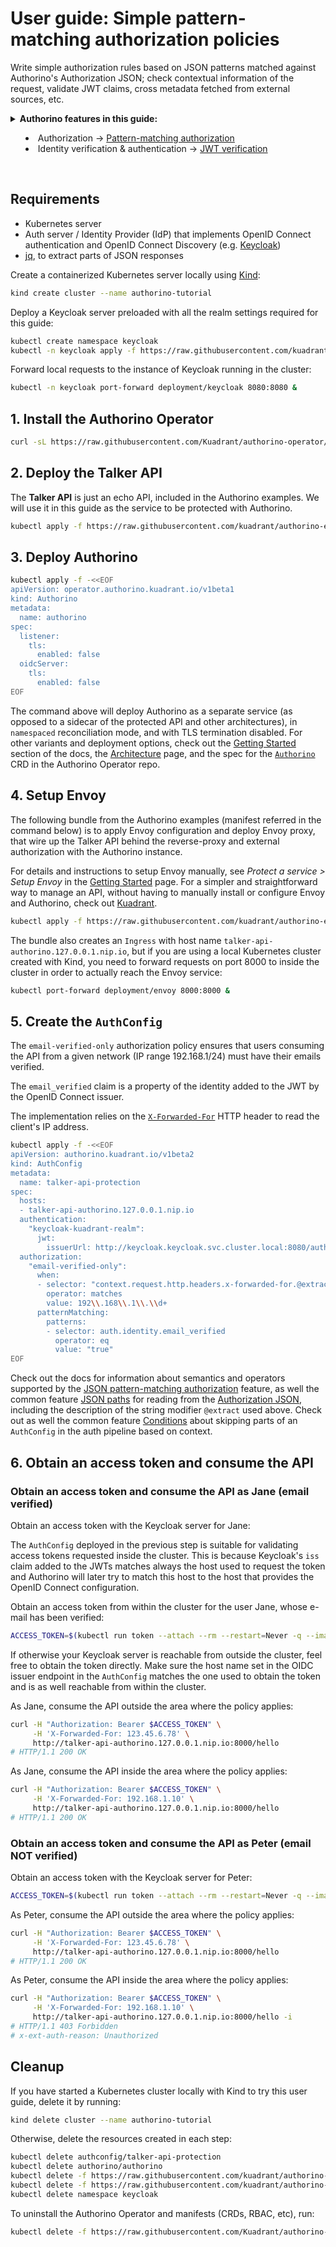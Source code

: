 # User guide: Simple pattern-matching authorization policies

Write simple authorization rules based on JSON patterns matched against Authorino's Authorization JSON; check contextual information of the request, validate JWT claims, cross metadata fetched from external sources, etc.

<details>
  <summary>
    <strong>Authorino features in this guide:</strong>
    <ul>
      <li>Authorization → <a href="./../features.md#pattern-matching-authorization-authorizationpatternmatching">Pattern-matching authorization</a></li>
      <li>Identity verification & authentication → <a href="./../features.md#jwt-verification-authenticationjwt">JWT verification</a></li>
    </ul>
  </summary>

  Authorino provides a built-in authorization module to check simple pattern-matching rules against the [Authorization JSON](./../architecture.md#the-authorization-json). This is an alternative to [OPA](./../features.md#open-policy-agent-opa-rego-policies-authorizationopa) when all you want is to check for some simple rules, without complex logics, such as match the value of a JWT claim.

  Check out as well the user guide about [OpenID Connect Discovery and authentication with JWTs](./oidc-jwt-authentication.md).

  For further details about Authorino features in general, check the [docs](./../features.md).
</details>

<br/>

## Requirements

- Kubernetes server
- Auth server / Identity Provider (IdP) that implements OpenID Connect authentication and OpenID Connect Discovery (e.g. [Keycloak](https://www.keycloak.org))
- [jq](https://stedolan.github.io/jq), to extract parts of JSON responses

Create a containerized Kubernetes server locally using [Kind](https://kind.sigs.k8s.io):

```sh
kind create cluster --name authorino-tutorial
```

Deploy a Keycloak server preloaded with all the realm settings required for this guide:

```sh
kubectl create namespace keycloak
kubectl -n keycloak apply -f https://raw.githubusercontent.com/kuadrant/authorino-examples/main/keycloak/keycloak-deploy.yaml
```

Forward local requests to the instance of Keycloak running in the cluster:

```sh
kubectl -n keycloak port-forward deployment/keycloak 8080:8080 &
```

## 1. Install the Authorino Operator

```sh
curl -sL https://raw.githubusercontent.com/Kuadrant/authorino-operator/main/utils/install.sh | bash -s
```

## 2. Deploy the Talker API

The **Talker API** is just an echo API, included in the Authorino examples. We will use it in this guide as the service to be protected with Authorino.

```sh
kubectl apply -f https://raw.githubusercontent.com/kuadrant/authorino-examples/main/talker-api/talker-api-deploy.yaml
```

## 3. Deploy Authorino

```sh
kubectl apply -f -<<EOF
apiVersion: operator.authorino.kuadrant.io/v1beta1
kind: Authorino
metadata:
  name: authorino
spec:
  listener:
    tls:
      enabled: false
  oidcServer:
    tls:
      enabled: false
EOF
```

The command above will deploy Authorino as a separate service (as opposed to a sidecar of the protected API and other architectures), in `namespaced` reconciliation mode, and with TLS termination disabled. For other variants and deployment options, check out the [Getting Started](./../getting-started.md#step-request-an-authorino-instance) section of the docs, the [Architecture](./../architecture.md#topologies) page, and the spec for the [`Authorino`](https://github.com/Kuadrant/authorino-operator/blob/main/config/crd/bases/operator.authorino.kuadrant.io_authorinos.yaml) CRD in the Authorino Operator repo.

## 4. Setup Envoy

The following bundle from the Authorino examples (manifest referred in the command below) is to apply Envoy configuration and deploy Envoy proxy, that wire up the Talker API behind the reverse-proxy and external authorization with the Authorino instance.

For details and instructions to setup Envoy manually, see _Protect a service > Setup Envoy_ in the [Getting Started](./../getting-started.md#step-setup-envoy) page. For a simpler and straightforward way to manage an API, without having to manually install or configure Envoy and Authorino, check out [Kuadrant](https://github.com/kuadrant).

```sh
kubectl apply -f https://raw.githubusercontent.com/kuadrant/authorino-examples/main/envoy/envoy-notls-deploy.yaml
```

The bundle also creates an `Ingress` with host name `talker-api-authorino.127.0.0.1.nip.io`, but if you are using a local Kubernetes cluster created with Kind, you need to forward requests on port 8000 to inside the cluster in order to actually reach the Envoy service:

```sh
kubectl port-forward deployment/envoy 8000:8000 &
```

## 5. Create the `AuthConfig`

The `email-verified-only` authorization policy ensures that users consuming the API from a given network (IP range 192.168.1/24) must have their emails verified.

The `email_verified` claim is a property of the identity added to the JWT by the OpenID Connect issuer.

The implementation relies on the [`X-Forwarded-For`](https://datatracker.ietf.org/doc/html/rfc7239) HTTP header to read the client's IP address.

```sh
kubectl apply -f -<<EOF
apiVersion: authorino.kuadrant.io/v1beta2
kind: AuthConfig
metadata:
  name: talker-api-protection
spec:
  hosts:
  - talker-api-authorino.127.0.0.1.nip.io
  authentication:
    "keycloak-kuadrant-realm":
      jwt:
        issuerUrl: http://keycloak.keycloak.svc.cluster.local:8080/auth/realms/kuadrant
  authorization:
    "email-verified-only":
      when:
      - selector: "context.request.http.headers.x-forwarded-for.@extract:{\"sep\": \",\"}"
        operator: matches
        value: 192\\.168\\.1\\.\\d+
      patternMatching:
        patterns:
        - selector: auth.identity.email_verified
          operator: eq
          value: "true"
EOF
```

Check out the docs for information about semantics and operators supported by the [JSON pattern-matching authorization](./../features.md#pattern-matching-authorization-authorizationpatternmatching) feature, as well the common feature [JSON paths](./../features.md#common-feature-json-paths-selector) for reading from the [Authorization JSON](./../architecture.md#the-authorization-json), including the description of the string modifier `@extract` used above. Check out as well the common feature [Conditions](./../features.md#common-feature-conditions-when) about skipping parts of an `AuthConfig` in the auth pipeline based on context.

## 6. Obtain an access token and consume the API

### Obtain an access token and consume the API as Jane (email verified)

Obtain an access token with the Keycloak server for Jane:

The `AuthConfig` deployed in the previous step is suitable for validating access tokens requested inside the cluster. This is because Keycloak's `iss` claim added to the JWTs matches always the host used to request the token and Authorino will later try to match this host to the host that provides the OpenID Connect configuration.

Obtain an access token from within the cluster for the user Jane, whose e-mail has been verified:

```sh
ACCESS_TOKEN=$(kubectl run token --attach --rm --restart=Never -q --image=curlimages/curl -- http://keycloak.keycloak.svc.cluster.local:8080/auth/realms/kuadrant/protocol/openid-connect/token -s -d 'grant_type=password' -d 'client_id=demo' -d 'username=jane' -d 'password=p' | jq -r .access_token)
```

If otherwise your Keycloak server is reachable from outside the cluster, feel free to obtain the token directly. Make sure the host name set in the OIDC issuer endpoint in the `AuthConfig` matches the one used to obtain the token and is as well reachable from within the cluster.

As Jane, consume the API outside the area where the policy applies:

```sh
curl -H "Authorization: Bearer $ACCESS_TOKEN" \
     -H 'X-Forwarded-For: 123.45.6.78' \
     http://talker-api-authorino.127.0.0.1.nip.io:8000/hello
# HTTP/1.1 200 OK
```

As Jane, consume the API inside the area where the policy applies:

```sh
curl -H "Authorization: Bearer $ACCESS_TOKEN" \
     -H 'X-Forwarded-For: 192.168.1.10' \
     http://talker-api-authorino.127.0.0.1.nip.io:8000/hello
# HTTP/1.1 200 OK
```

### Obtain an access token and consume the API as Peter (email NOT verified)

Obtain an access token with the Keycloak server for Peter:

```sh
ACCESS_TOKEN=$(kubectl run token --attach --rm --restart=Never -q --image=curlimages/curl -- http://keycloak.keycloak.svc.cluster.local:8080/auth/realms/kuadrant/protocol/openid-connect/token -s -d 'grant_type=password' -d 'client_id=demo' -d 'username=peter' -d 'password=p' | jq -r .access_token)
```

As Peter, consume the API outside the area where the policy applies:

```sh
curl -H "Authorization: Bearer $ACCESS_TOKEN" \
     -H 'X-Forwarded-For: 123.45.6.78' \
     http://talker-api-authorino.127.0.0.1.nip.io:8000/hello
# HTTP/1.1 200 OK
```

As Peter, consume the API inside the area where the policy applies:

```sh
curl -H "Authorization: Bearer $ACCESS_TOKEN" \
     -H 'X-Forwarded-For: 192.168.1.10' \
     http://talker-api-authorino.127.0.0.1.nip.io:8000/hello -i
# HTTP/1.1 403 Forbidden
# x-ext-auth-reason: Unauthorized
```

## Cleanup

If you have started a Kubernetes cluster locally with Kind to try this user guide, delete it by running:

```sh
kind delete cluster --name authorino-tutorial
```

Otherwise, delete the resources created in each step:

```sh
kubectl delete authconfig/talker-api-protection
kubectl delete authorino/authorino
kubectl delete -f https://raw.githubusercontent.com/kuadrant/authorino-examples/main/envoy/envoy-notls-deploy.yaml
kubectl delete -f https://raw.githubusercontent.com/kuadrant/authorino-examples/main/talker-api/talker-api-deploy.yaml
kubectl delete namespace keycloak
```

To uninstall the Authorino Operator and manifests (CRDs, RBAC, etc), run:

```sh
kubectl delete -f https://raw.githubusercontent.com/Kuadrant/authorino-operator/main/config/deploy/manifests.yaml
```
